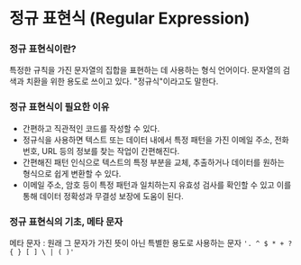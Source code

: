 # 정규 표현식 (Regular Expression)

### 정규 표현식이란?
특정한 규칙을 가진 문자열의 집합을 표현하는 데 사용하는 형식 언어이다. 
문자열의 검색과 치환을 위한 용도로 쓰이고 있다.
"정규식"이라고도 말한다.

### 정규 표현식이 필요한 이유
- 간편하고 직관적인 코드를 작성할 수 있다.
- 정규식을 사용하면 텍스트 또는 데이터 내에서 특정 패턴을 가진 이메일 주소, 전화번호, URL 등의 정보를 찾는 작업이 간편해진다.
- 간편해진 패턴 인식으로 텍스트의 특정 부분을 교체, 추출하거나 데이터를 원하는 형식으로 쉽게 변환할 수 있다.
- 이메일 주소, 암호 등이 특정 패턴과 일치하는지 유효성 검사를 확인할 수 있고 이를 통해 데이터 정확성과 무결성 보장에 도움이 된다.

### 정규 표현식의 기초, 메타 문자
메타 문자 : 원래 그 문자가 가진 뜻이 아닌 특별한 용도로 사용하는 문자
<code>'. ^ $ * + ? { } [ ] \ | ( )'</code>